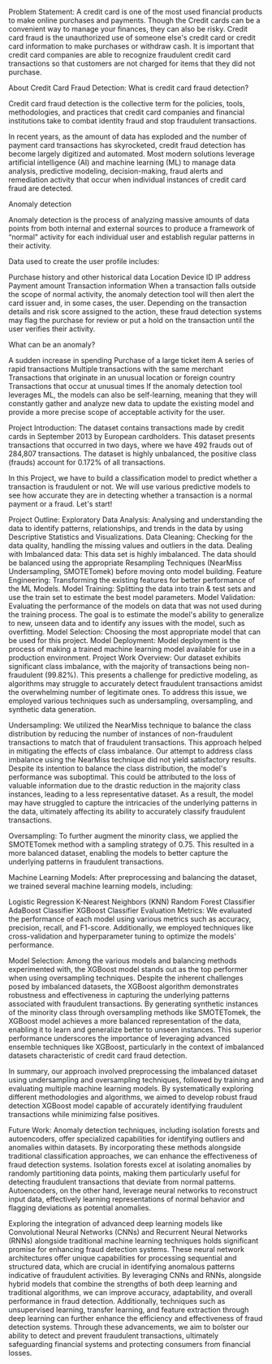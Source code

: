 Problem Statement:
A credit card is one of the most used financial products to make online purchases and payments. Though the Credit cards can be a convenient way to manage your finances, they can also be risky. Credit card fraud is the unauthorized use of someone else's credit card or credit card information to make purchases or withdraw cash. It is important that credit card companies are able to recognize fraudulent credit card transactions so that customers are not charged for items that they did not purchase.

About Credit Card Fraud Detection:
What is credit card fraud detection?

Credit card fraud detection is the collective term for the policies, tools, methodologies, and practices that credit card companies and financial institutions take to combat identity fraud and stop fraudulent transactions.

In recent years, as the amount of data has exploded and the number of payment card transactions has skyrocketed, credit fraud detection has become largely digitized and automated. Most modern solutions leverage artificial intelligence (AI) and machine learning (ML) to manage data analysis, predictive modeling, decision-making, fraud alerts and remediation activity that occur when individual instances of credit card fraud are detected.

Anomaly detection

Anomaly detection is the process of analyzing massive amounts of data points from both internal and external sources to produce a framework of “normal” activity for each individual user and establish regular patterns in their activity.

Data used to create the user profile includes:

Purchase history and other historical data
Location
Device ID
IP address
Payment amount
Transaction information
When a transaction falls outside the scope of normal activity, the anomaly detection tool will then alert the card issuer and, in some cases, the user. Depending on the transaction details and risk score assigned to the action, these fraud detection systems may flag the purchase for review or put a hold on the transaction until the user verifies their activity.

What can be an anomaly?

A sudden increase in spending
Purchase of a large ticket item
A series of rapid transactions
Multiple transactions with the same merchant
Transactions that originate in an unusual location or foreign country
Transactions that occur at unusual times
If the anomaly detection tool leverages ML, the models can also be self-learning, meaning that they will constantly gather and analyze new data to update the existing model and provide a more precise scope of acceptable activity for the user.

Project Introduction:
The dataset contains transactions made by credit cards in September 2013 by European cardholders. This dataset presents transactions that occurred in two days, where we have 492 frauds out of 284,807 transactions. The dataset is highly unbalanced, the positive class (frauds) account for 0.172% of all transactions.

In this Project, we have to build a classification model to predict whether a transaction is fraudulent or not. We will use various predictive models to see how accurate they are in detecting whether a transaction is a normal payment or a fraud. Let's start!

Project Outline:
Exploratory Data Analysis: Analysing and understanding the data to identify patterns, relationships, and trends in the data by using Descriptive Statistics and Visualizations.
Data Cleaning: Checking for the data quality, handling the missing values and outliers in the data.
Dealing with Imbalanced data: This data set is highly imbalanced. The data should be balanced using the appropriate Resampling Techniques (NearMiss Undersampling, SMOTETomek) before moving onto model building.
Feature Engineering: Transforming the existing features for better performance of the ML Models.
Model Training: Splitting the data into train & test sets and use the train set to estimate the best model parameters.
Model Validation: Evaluating the performance of the models on data that was not used during the training process. The goal is to estimate the model's ability to generalize to new, unseen data and to identify any issues with the model, such as overfitting.
Model Selection: Choosing the most appropriate model that can be used for this project.
Model Deployment: Model deployment is the process of making a trained machine learning model available for use in a production environment.
Project Work Overview:
Our dataset exhibits significant class imbalance, with the majority of transactions being non-fraudulent (99.82%). This presents a challenge for predictive modeling, as algorithms may struggle to accurately detect fraudulent transactions amidst the overwhelming number of legitimate ones. To address this issue, we employed various techniques such as undersampling, oversampling, and synthetic data generation.

Undersampling: We utilized the NearMiss technique to balance the class distribution by reducing the number of instances of non-fraudulent transactions to match that of fraudulent transactions. This approach helped in mitigating the effects of class imbalance. Our attempt to address class imbalance using the NearMiss technique did not yield satisfactory results. Despite its intention to balance the class distribution, the model's performance was suboptimal. This could be attributed to the loss of valuable information due to the drastic reduction in the majority class instances, leading to a less representative dataset. As a result, the model may have struggled to capture the intricacies of the underlying patterns in the data, ultimately affecting its ability to accurately classify fraudulent transactions.

Oversampling: To further augment the minority class, we applied the SMOTETomek method with a sampling strategy of 0.75. This resulted in a more balanced dataset, enabling the models to better capture the underlying patterns in fraudulent transactions.

Machine Learning Models: After preprocessing and balancing the dataset, we trained several machine learning models, including:

Logistic Regression
K-Nearest Neighbors (KNN)
Random Forest Classifier
AdaBoost Classifier
XGBoost Classifier
Evaluation Metrics: We evaluated the performance of each model using various metrics such as accuracy, precision, recall, and F1-score. Additionally, we employed techniques like cross-validation and hyperparameter tuning to optimize the models' performance.

Model Selection: Among the various models and balancing methods experimented with, the XGBoost model stands out as the top performer when using oversampling techniques. Despite the inherent challenges posed by imbalanced datasets, the XGBoost algorithm demonstrates robustness and effectiveness in capturing the underlying patterns associated with fraudulent transactions. By generating synthetic instances of the minority class through oversampling methods like SMOTETomek, the XGBoost model achieves a more balanced representation of the data, enabling it to learn and generalize better to unseen instances. This superior performance underscores the importance of leveraging advanced ensemble techniques like XGBoost, particularly in the context of imbalanced datasets characteristic of credit card fraud detection.

In summary, our approach involved preprocessing the imbalanced dataset using undersampling and oversampling techniques, followed by training and evaluating multiple machine learning models. By systematically exploring different methodologies and algorithms, we aimed to develop robust fraud detection XGBoost model capable of accurately identifying fraudulent transactions while minimizing false positives.

Future Work:
Anomaly detection techniques, including isolation forests and autoencoders, offer specialized capabilities for identifying outliers and anomalies within datasets. By incorporating these methods alongside traditional classification approaches, we can enhance the effectiveness of fraud detection systems. Isolation forests excel at isolating anomalies by randomly partitioning data points, making them particularly useful for detecting fraudulent transactions that deviate from normal patterns. Autoencoders, on the other hand, leverage neural networks to reconstruct input data, effectively learning representations of normal behavior and flagging deviations as potential anomalies.

Exploring the integration of advanced deep learning models like Convolutional Neural Networks (CNNs) and Recurrent Neural Networks (RNNs) alongside traditional machine learning techniques holds significant promise for enhancing fraud detection systems. These neural network architectures offer unique capabilities for processing sequential and structured data, which are crucial in identifying anomalous patterns indicative of fraudulent activities. By leveraging CNNs and RNNs, alongside hybrid models that combine the strengths of both deep learning and traditional algorithms, we can improve accuracy, adaptability, and overall performance in fraud detection. Additionally, techniques such as unsupervised learning, transfer learning, and feature extraction through deep learning can further enhance the efficiency and effectiveness of fraud detection systems. Through these advancements, we aim to bolster our ability to detect and prevent fraudulent transactions, ultimately safeguarding financial systems and protecting consumers from financial losses.
